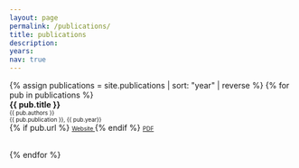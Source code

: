 ```yaml
---
layout: page
permalink: /publications/
title: publications
description:
years:
nav: true
---
```


<div class="publications">
<div style = 'margin-right;'>
{% assign publications = site.publications | sort: "year" | reverse %}
{% for pub in publications %}
<div class="pubitem">
  <div class="pubtitle">
    <b>{{ pub.title }}</b>
  </div>
  <div class="pubauthors">
    <font size="-2">{{ pub.authors }}</font>
  </div>
  <div class="pubinfo">
    <font size="-2">{{ pub.publication }}, {{ pub.year}}</font>
  </div>
  <div class="publinks">
    {% if pub.url %}
    <font size="-2"><a href="{{pub.url}}"><i class="fas fa-link"></i> Website </a></font>
    {% endif %}
    <font size="-2"><a href="/assets/pdf/{{ pub.slug}}"><i class="far fa-file-pdf"></i> PDF</a>&nbsp;&nbsp;</font>


  </div>
  <br>
</div>

{% endfor %}
